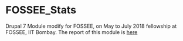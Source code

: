 # FOSSEE_Stats
Drupal 7 Module modify for FOSSEE, on May to July 2018 fellowship at FOSSEE, IIT Bombay. The report of this module is [here](https://static.fossee.in/fossee/fellowship-report/FOSSEE-web-development-Statistics.pdf)
